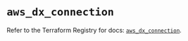 # `aws_dx_connection`

Refer to the Terraform Registry for docs: [`aws_dx_connection`](https://registry.terraform.io/providers/hashicorp/aws/6.7.0/docs/resources/dx_connection).
